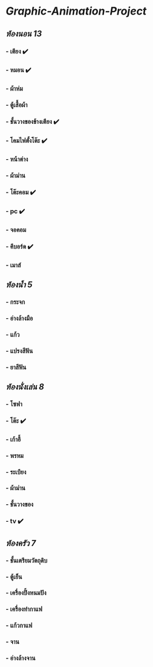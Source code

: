 # ***Graphic-Animation-Project***
## ***ห้องนอน 13***
### - เตียง ✔️
### - หมอน ✔️
### - ผ้าห่ม
### - ตู้เสื้อผ้า
### - ชั้นวางของข้างเตียง ✔️
### - โคมไฟตั้งโต๊ะ ✔️
### - หน้าต่าง
### - ผ้าม่าน
### - โต๊ะคอม ✔️
### - pc ✔️
### - จอคอม
### - คีบอร์ด ✔️
### - เมาส์

## ***ห้องน้ำ 5***
### - กระจก
### - อ่างล้างมือ
### - แก้ว
### - แปรงสีฟัน
### - ยาสีฟัน 

## ***ห้องนั่งเล่น 8***
### - โซฟา
### - โต๊ะ ✔️
### - เก้าอี้
### - พรหม
### - ระเบียง
### - ผ้าม่าน
### - ชั้นวางของ
### - tv ✔️

## ***ห้องครัว 7***
### - ชั้นเตรียมวัตถุดิบ
### - ตู้เย็น
### - เครื่องปิ้งหนมปัง
### - เครื่องทำกาแฟ
### - แก้วกาแฟ
### - จาน
### - อ่างล้างจาน
